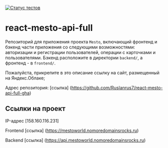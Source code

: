 [![Статус тестов](../../actions/workflows/tests.yml/badge.svg)](../../actions/workflows/tests.yml)

# react-mesto-api-full
Репозиторий для приложения проекта `Mesto`, включающий фронтенд и бэкенд части приложения со следующими возможностями: авторизации и регистрации пользователей, операции с карточками и пользователями. Бэкенд расположите в директории `backend/`, а фронтенд - в `frontend/`. 
  
Пожалуйста, прикрепите в это описание ссылку на сайт, размещенный на Яндекс.Облаке;

Адрес репозитория: [ссылка] (https://github.com/Ruslanrus7/react-mesto-api-full-gha)

## Ссылки на проект

IP-адрес <ipv4> [158.160.116.231]

Frontend [ссылка] (https://mestoworld.nomoredomainsrocks.ru)

Backend [ссылка] (https://api.mestoworld.nomoredomainsrocks.ru)
